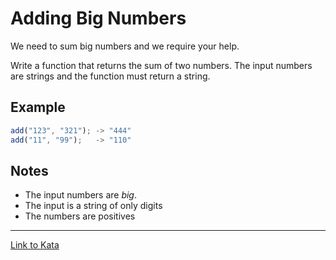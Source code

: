 # Adding Big Numbers

We need to sum big numbers and we require your help.

Write a function that returns the sum of two numbers. The input numbers are strings and the function must return a string.

## Example

```javascript
add("123", "321"); -> "444"
add("11", "99");   -> "110"
```

## Notes 

* The input numbers are _big_.
* The input is a string of only digits
* The numbers are positives

***

[Link to Kata](https://www.codewars.com/kata/525f4206b73515bffb000b21/javascript)